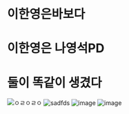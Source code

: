 # 이한영은바보다
# 이한영은 나영석PD
# 둘이 똑같이 생겼다

![ㅇㄹㅇㄹㅇ](https://github.com/AIVLE11-AIT/AIT-backend/assets/87623609/7d400cfd-2f53-447c-add1-002136392afd)
![sadfds](https://github.com/AIVLE11-AIT/AIT-backend/assets/87623609/e795ed0b-59bc-4f51-aa5d-935fa352bc2e)
![image](https://github.com/AIVLE11-AIT/AIT-backend/assets/92067715/f0171193-4a30-40cd-9068-018e73701106)
![image](https://github.com/AIVLE11-AIT/AIT-backend/assets/92067715/a160fbae-56fd-4b30-8800-39a8bc77f98f)

